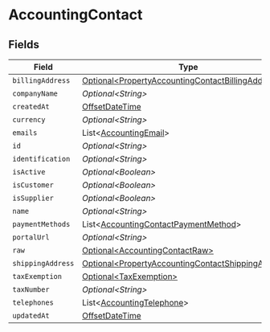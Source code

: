 # AccountingContact


## Fields

| Field                                                                                                                  | Type                                                                                                                   | Required                                                                                                               | Description                                                                                                            |
| ---------------------------------------------------------------------------------------------------------------------- | ---------------------------------------------------------------------------------------------------------------------- | ---------------------------------------------------------------------------------------------------------------------- | ---------------------------------------------------------------------------------------------------------------------- |
| `billingAddress`                                                                                                       | [Optional\<PropertyAccountingContactBillingAddress>](../../models/shared/PropertyAccountingContactBillingAddress.md)   | :heavy_minus_sign:                                                                                                     | N/A                                                                                                                    |
| `companyName`                                                                                                          | *Optional\<String>*                                                                                                    | :heavy_minus_sign:                                                                                                     | N/A                                                                                                                    |
| `createdAt`                                                                                                            | [OffsetDateTime](https://docs.oracle.com/javase/8/docs/api/java/time/OffsetDateTime.html)                              | :heavy_minus_sign:                                                                                                     | N/A                                                                                                                    |
| `currency`                                                                                                             | *Optional\<String>*                                                                                                    | :heavy_minus_sign:                                                                                                     | N/A                                                                                                                    |
| `emails`                                                                                                               | List\<[AccountingEmail](../../models/shared/AccountingEmail.md)>                                                       | :heavy_minus_sign:                                                                                                     | N/A                                                                                                                    |
| `id`                                                                                                                   | *Optional\<String>*                                                                                                    | :heavy_minus_sign:                                                                                                     | N/A                                                                                                                    |
| `identification`                                                                                                       | *Optional\<String>*                                                                                                    | :heavy_minus_sign:                                                                                                     | N/A                                                                                                                    |
| `isActive`                                                                                                             | *Optional\<Boolean>*                                                                                                   | :heavy_minus_sign:                                                                                                     | N/A                                                                                                                    |
| `isCustomer`                                                                                                           | *Optional\<Boolean>*                                                                                                   | :heavy_minus_sign:                                                                                                     | N/A                                                                                                                    |
| `isSupplier`                                                                                                           | *Optional\<Boolean>*                                                                                                   | :heavy_minus_sign:                                                                                                     | N/A                                                                                                                    |
| `name`                                                                                                                 | *Optional\<String>*                                                                                                    | :heavy_minus_sign:                                                                                                     | N/A                                                                                                                    |
| `paymentMethods`                                                                                                       | List\<[AccountingContactPaymentMethod](../../models/shared/AccountingContactPaymentMethod.md)>                         | :heavy_minus_sign:                                                                                                     | N/A                                                                                                                    |
| `portalUrl`                                                                                                            | *Optional\<String>*                                                                                                    | :heavy_minus_sign:                                                                                                     | N/A                                                                                                                    |
| `raw`                                                                                                                  | [Optional\<AccountingContactRaw>](../../models/shared/AccountingContactRaw.md)                                         | :heavy_minus_sign:                                                                                                     | N/A                                                                                                                    |
| `shippingAddress`                                                                                                      | [Optional\<PropertyAccountingContactShippingAddress>](../../models/shared/PropertyAccountingContactShippingAddress.md) | :heavy_minus_sign:                                                                                                     | N/A                                                                                                                    |
| `taxExemption`                                                                                                         | [Optional\<TaxExemption>](../../models/shared/TaxExemption.md)                                                         | :heavy_minus_sign:                                                                                                     | N/A                                                                                                                    |
| `taxNumber`                                                                                                            | *Optional\<String>*                                                                                                    | :heavy_minus_sign:                                                                                                     | N/A                                                                                                                    |
| `telephones`                                                                                                           | List\<[AccountingTelephone](../../models/shared/AccountingTelephone.md)>                                               | :heavy_minus_sign:                                                                                                     | N/A                                                                                                                    |
| `updatedAt`                                                                                                            | [OffsetDateTime](https://docs.oracle.com/javase/8/docs/api/java/time/OffsetDateTime.html)                              | :heavy_minus_sign:                                                                                                     | N/A                                                                                                                    |